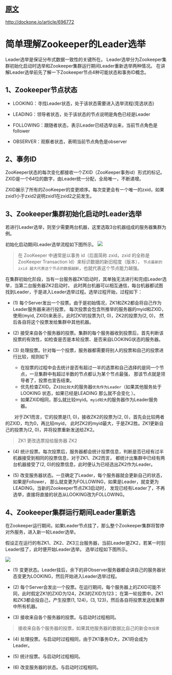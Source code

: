 ## [原文](https://blog.csdn.net/chengyuqiang/article/details/79190061 )

<http://dockone.io/article/696772>

# 简单理解Zookeeper的Leader选举

Leader选举是保证分布式数据一致性的关键所在。
Leader选举分为Zookeeper集群初始化启动时选举和Zookeeper集群运行期间Leader重新选举两种情况。
在讲解Leader选举前先了解一下Zookeeper节点4种可能状态和事务ID概念。

## 1、Zookeeper节点状态

- LOOKING：寻找Leader状态，处于该状态需要进入选举流程(竞选状态)

- LEADING：领导者状态，处于该状态的节点说明是角色已经是Leader

- FOLLOWING：跟随者状态，表示Leader已经选举出来，当前节点角色是follower

- OBSERVER：观察者状态，表明当前节点角色是observer

## 2、事务ID
ZooKeeper状态的每次变化都接收一个ZXID（ZooKeeper事务id）形式的标记。
ZXID是一个64位的数字，由Leader统一分配，全局唯一，不断递增。 

ZXID展示了所有的ZooKeeper的变更顺序。每次变更会有一个唯一的zxid，如果zxid1小于zxid2说明zxid1在zxid2之前发生。

## 3、Zookeeper集群初始化启动时Leader选举
若进行Leader选举，则至少需要两台机器，这里选取3台机器组成的服务器集群为例。 

初始化启动期间Leader选举流程如下图所示。 
![](../images/zookeeper/leads_election_1.png)

> 在 ZooKeeper 中通常是以事务 id（后面简称 zxid，zxid 的全称是 ZooKeeper Transaction Id）来标识数据的新旧程度（版本），
> `节点最新的 zxid 越大代表这个节点的数据越新`，也就代表这个节点能力越强。

在集群初始化阶段，当有一台服务器ZK1启动时，其单独无法进行和完成Leader选举，当第二台服务器ZK2启动时，
此时两台机器可以相互通信，每台机器都试图找到Leader，于是进入Leader选举过程。选举过程开始，过程如下： 

- (1) 每个Server发出一个投票。由于是初始情况，ZK1和ZK2都会将自己作为Leader服务器来进行投票，
每次投票会包含所推举的服务器的myid和ZXID，使用(myid, ZXID)来表示，此时ZK1的投票为(1, 0)，ZK2的投票为(2, 0)，
然后各自将这个投票发给集群中其他机器。 

- (2) 接受来自各个服务器的投票。集群的每个服务器收到投票后，首先判断该投票的有效性，如检查是否是本轮投票、是否来自LOOKING状态的服务器。 

- (3) 处理投票。针对每一个投票，服务器都需要将别人的投票和自己的投票进行比较，规则如下 
  - 在投票的过程中会去统计是否有超过一半的选票和自己选择的是同一个节点，一旦集群中有超过半数的节点都认为某个节点最强，
    那该节点就是领导者了，投票也宣告结束。
  - 优先检查ZXID。Z`XID比较大`的服务器`优先作为Leader`（如果其他服务处于 LOOKING 状态，如果已经是LEADING 那么就不会变化 ）。 
  - 如果ZXID相同，那么就比较myid。`myid较大`的服务器作为Leader服务器。 
  
　　对于ZK1而言，它的投票是(1, 0)，接收ZK2的投票为(2, 0)，首先会比较两者的ZXID，均为0，再比较myid，
此时ZK2的myid最大，于是ZK2胜。ZK1更新自己的投票为(2, 0)，并将投票重新发送给ZK2。
> ZK1 更改选票投给服务器 ZK2

- (4) 统计投票。每次投票后，服务器都会统计投票信息，判断是否已经有过半机器接受到相同的投票信息，对于ZK1、ZK2而言，
都统计出集群中已经有两台机器接受了(2, 0)的投票信息，此时便认为已经选出ZK2作为Leader。 

- (5) 改变服务器状态。一旦确定了Leader，每个服务器就会更新自己的状态，如果是Follower，
那么就变更为FOLLOWING，如果是Leader，就变更为LEADING。当新的Zookeeper节点ZK3启动时，
发现已经有Leader了，不再选举，直接将直接的状态从LOOKING改为FOLLOWING。

## 4、Zookeeper集群运行期间Leader重新选
在Zookeeper运行期间，如果Leader节点挂了，那么整个Zookeeper集群将暂停对外服务，进入新一轮Leader选举。 

假设正在运行的有ZK1、ZK2、ZK3三台服务器，当前Leader是ZK2，若某一时刻Leader挂了，此时便开始Leader选举。
选举过程如下图所示。 

![](../images/zookeeper/leads_election_2.png)

- (1) 变更状态。Leader挂后，余下的非Observer服务器都会讲自己的服务器状态变更为LOOKING，然后开始进入Leader选举过程。 

- (2) 每个Server会发出一个投票。在运行期间，每个服务器上的ZXID可能不同，此时假定ZK1的ZXID为124，ZK3的ZXID为123；
在第一轮投票中，ZK1和ZK3都会投自己，产生投票(1, 124)，(3, 123)，然后各自将投票发送给集群中所有机器。 

- (3) 接收来自各个服务器的投票。与启动时过程相同。 
> 接收来自各个服务器的投票，如果其他服务器的数据比自己的新会`改投票`

- (4) 处理投票。与启动时过程相同，由于ZK1事务ID大，ZK1将会成为Leader。 

- (5) 统计投票。与启动时过程相同。 

- (6) 改变服务器的状态。与启动时过程相同。
